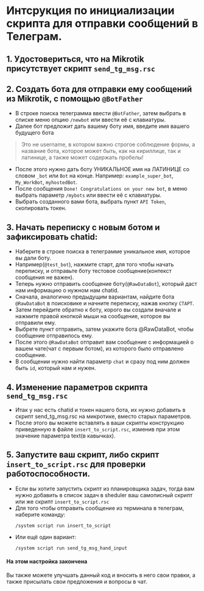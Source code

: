 # Интсрукция по инициализации скрипта для отправки сообщений в Телеграм.
## 1. Удостовериться, что на Mikrotik присутствует скрипт `send_tg_msg.rsc`
## 2. Создать бота для отправки ему сообщений из Mikrotik, с помощью `@BotFather`
 - В строке поиска телеграмма ввести `@BotFather`, затем выбрать в списке меню опцию `/newbot` или ввести её с клавиатуры.
 - Далее бот предложит дать вашему боту имя, введите имя вашего будущего бота
> Это не username, в котором важно строгое соблюдение формы, а название бота, которое может быть, как на кириллице, так и латинице, а также может содержать пробелы!
 - После этого нужно дать боту УНИКАЛЬНОЕ имя на ЛАТИНИЦЕ со словом `_bot` или `Bot` на конце. Например: `example_super_bot`, `My_WorkBot`, `myhostedBot`.
 - После сообщения `Done! Congratulations on your new bot`, в меню выбрать параметр `/mybots` или ввести её с клавиатуры.
 - Выбрать созданного вами бота, выбрать пункт `API Token`, скопировать токен.
## 3. Начать переписку с новым ботом и зафиксировать chatid:
 - Наберите в строке поиска в телеграмме уникальное имя, которое вы дали боту.
 - Например(`@test_bot`), нажмите старт, для того чтобы начать переписку, и отправьте боту тестовое сообщение(контекст сообщения не важен).
 - Теперь нужно отправить сообщение боту(`@RawDataBot`), который даст нам информацию о нужном нам chatid.
 - Сначала, аналогично предыдущим вариантам, найдите бота `@RawDataBot` в поисковике и начните переписку, нажав кнопку `СТАРТ`.
 - Затем перейдите обратно к боту, корого вы создали вначале и нажмите правой кнопкой мыши на сообщение, которое вы отправили ему.
 - Выбрете пункт отправить, затем укажите бота @RawDataBot, чтобы сообщение отправилось ему.
 - После этого `@RawDataBot` отправит вам сообщение с информацией о вашем чате(чат с первым ботом), из которого было отправлено сообщение.
 - В сообщении нужно найти параметр `chat` и сразу под ним должен быть `id`, который нам и нужен.
## 4. Изменение параметров скрипта `send_tg_msg.rsc`
 - Итак у нас есть chatid и токен нашего бота, их нужно добавить в скрипт send_tg_msg.rsc на микротике, вместо старых параметров.
 - После этого вы можете вставлять в ваши скрипты конструкцию приведенную в файле `insert_to_script.rsc`, изменив при этом значение параметра text(в кавычках).
## 5. Запустите ваш скрипт, либо скрипт `insert_to_script.rsc` для проверки работоспособности.
 - Если вы хотите запустить скрипт из планировщика задач, тогда вам нужно добавить в список задач в sheduler ваш самописный скрипт или же скрипт `insert_to_script.rsc`
 - Для того чтобы отправить сообщение из терминала в телеграм, наберите команду:
   ```mikrotikscript:
   /system script run insert_to_script
   ```
- Или ещё один вариант:
   ```mikrotikscript:
   /system script run send_tg_msg_hand_input
   ```

#### На этом настройка закончена
Вы также можете улучшать данный код и вносить в него свои правки, а также присылать свои предложения и вопросы в чат.
